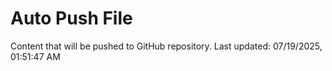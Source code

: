 # Auto Push File

Content that will be pushed to GitHub repository.
Last updated: 07/19/2025, 01:51:47 AM